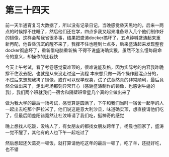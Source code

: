 # 第三十四天

前一天半通宵复习大数据了，所以没有记录日记，当晚感觉昏天黑地的，后来一两点的时候撑不住睡了，然后他们还在学，四点多我又起来准备导入几个他们制作好的镜像，这样会帮我省很多事，结果把盛涛docker搞坏了，五点钟喊盛涛起来重新再配，他昏昏沉沉的醒不来了，我撑不住也睡到七点多，后来盛涛起来发现整套docker彻底坏了，重新借电脑重新搞
不得不说盛涛确实狠，虽然不怎么懂每段命令的意义，却操作的比我快

今天上午考试，看了考卷感觉蛮难顶的，很难说能及格，因为实际考的内容我昨晚撑不住没去配，也就是从来没走过这一流程
本来想只做一两个操作题混点分的，不过后来想想我拷了镜像，或许可以现学现卖，试了试竟然真的非常顺利，最后竟然全做出来了，走出考场那刻异常开心（感谢盛涛制作的镜像，也感谢牛逼的我），我们两个班就我们一宿舍和隔壁班零星几个真的全做出来了

做为我大学的最后一场考试，感觉算是圆满了，下午和我们当时一宿舍一起学的人一起出去吃那个萨拉米了，他们说这是意大利沙县，味道确实顶，想直接请他们吃了，但最后阴差阳错竟然让杜汶峰请了我们吃，挺神奇的感觉

晚上想找人吃饭，没啥人了，有女朋友的都找女朋友跨年了，杨晨也回家了，盛涛一觉不醒了，其他有的人也下午一起吃过了

然后想起还欠葛亮一顿饭，就打算请他吃这年的最后一顿了，吃了羊，还挺好吃，也不错